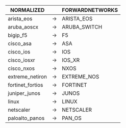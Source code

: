 | NORMALIZED | | FORWARDNETWORKS |
| ---------- | -- | ------ |
| arista_eos | → | ARISTA_EOS |
| aruba_aoscx | → | ARUBA_SWITCH |
| bigip_f5 | → | F5 |
| cisco_asa | → | ASA |
| cisco_ios | → | IOS |
| cisco_iosxr | → | IOS_XR |
| cisco_nxos | → | NXOS |
| extreme_netiron | → | EXTREME_NOS |
| fortinet_fortios | → | FORTINET |
| juniper_junos | → | JUNOS |
| linux | → | LINUX |
| netscaler | → | NETSCALER |
| paloalto_panos | → | PAN_OS |